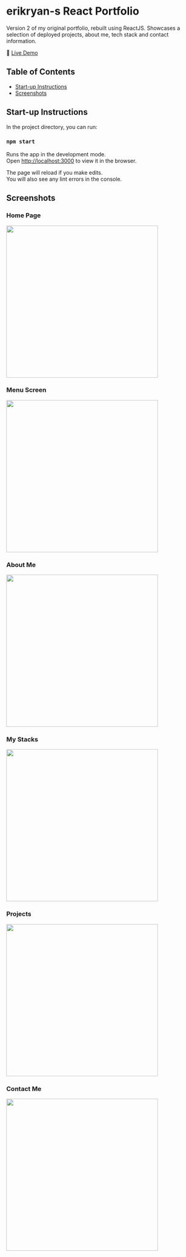 # erikryan-s React Portfolio

Version 2 of my original portfolio, rebuilt using ReactJS. Showcases a selection of deployed projects, about me, tech stack and contact information.

🔗 [Live Demo](https://erikryan-s.github.io/erikryan-s/)

## Table of Contents

-   [Start-up Instructions](#start-up-instructions)
-   [Screenshots](#screenshots)

## Start-up Instructions

In the project directory, you can run:

### `npm start`

Runs the app in the development mode.\
Open [http://localhost:3000](http://localhost:3000) to view it in the browser.

The page will reload if you make edits.\
You will also see any lint errors in the console.

## Screenshots

<p align="center">
    <h3>Home Page</h3>
        <img src="https://i.gyazo.com/8a84bd1364b3c85db40137f1e4c0af2e.png" height="400" width=auto>
    <h3>Menu Screen</h3>
        <img src="https://i.gyazo.com/e81fcec8a7425226ccf1d6d9636472ad.png" height="400" width=auto>
    <h3>About Me</h3>
        <img src="https://i.gyazo.com/067df641e49e536ca03642acc8ec39e7.png" height="400" width=auto>
    <h3>My Stacks</h3>
        <img src="https://i.gyazo.com/c6d69f58b5c24b368d68b0a5c4af8e1e.png" height="400" width=auto>
    <h3>Projects</h3>
        <img src="https://i.gyazo.com/553cea4b6943362965d28ed164f74f8b.png" height="400" width=auto>
    <h3>Contact Me</h3>
        <img src="https://i.gyazo.com/4e5768afa3ea907f5c0f7bfff3dd90b9.png" height="400" width=auto>
</p>
